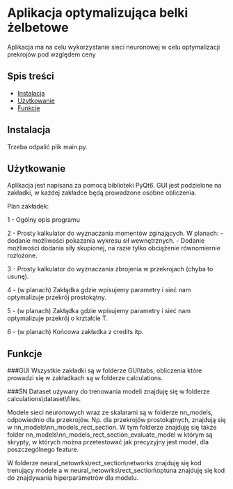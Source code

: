 # Aplikacja optymalizująca belki żelbetowe

Aplikacja ma na celu wykorzystanie sieci neuronowej w celu optymalizacji prekrojów pod względem ceny

## Spis treści

- [Instalacja](#instalacja)
- [Użytkowanie](#użytkowanie)
- [Funkcje](#funkcje)

## Instalacja

Trzeba odpalić plik main.py.

## Użytkowanie

Aplikacja jest napisana za pomocą biblioteki PyQt6. GUI jest podzielone na zakładki, w każdej zakładce będą prowadzone osobne obliczenia.

Plan zakładek:

1 - Ogólny opis programu

2 - Prosty kalkulator do wyznaczania momentów zginających.
    W planach:
    - dodanie możliwości pokazania wykresu sił wewnętrznych.
    - Dodanie możliwości dodania siły skupionej, na razie tylko obciążenie równomiernie rozłożone.

3 - Prosty kalkulator do wyznaczania zbrojenia w przekrojach (chyba to usunę).

4 - (w planach) Zakłądka gdzie wpisujemy parametry i sieć nam optymalizuje przekrój prostokątny.

5 - (w planach) Zakłądka gdzie wpisujemy parametry i sieć nam optymalizuje przekrój o krztałcie T.

6 - (w planach) Końcowa zakładka z credits itp.

## Funkcje

###GUI
Wszystkie zakładki są w folderze GUI\tabs, obliczenia które prowadzi się w zakładkach są w folderze calculations.

###ŚN
Dataset używany do trenowania modeli znajduję się w folderze calculations\dataset\files.

Modele sieci neuronowych wraz ze skalarami są w folderze nn_models, odpowiednio dla przekrojów. Np. dla przekrojów
prostokątnych, znajdują się w nn_models\nn_models_rect_section. W tym folderze znajduję się także folder nn_models\nn_models_rect_section\_evaluate_model
w którym są skrypty, w których można przetestować jak precyzyjny jest model, dla poszczególnego feature.

W folderze neural_netowrks\rect_section\networks znajduję się kod trenujący modele a w neural_netowrks\rect_section\optuna znajduję się kod do znajdywania
hiperparametrów dla modelu.
